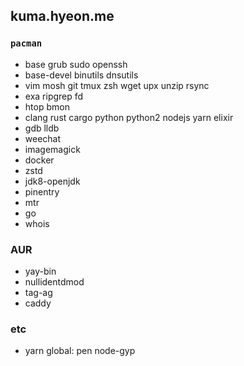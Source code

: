 kuma.hyeon.me
--------
### `pacman`
- base grub sudo openssh
- base-devel binutils dnsutils
- vim mosh git tmux zsh wget upx unzip rsync
- exa ripgrep fd
- htop bmon
- clang rust cargo python python2 nodejs yarn elixir
- gdb lldb
- weechat
- imagemagick
- docker
- zstd
- jdk8-openjdk
- pinentry
- mtr
- go
- whois

### AUR
- yay-bin
- nullidentdmod
- tag-ag
- caddy

### etc
- yarn global: pen node-gyp
